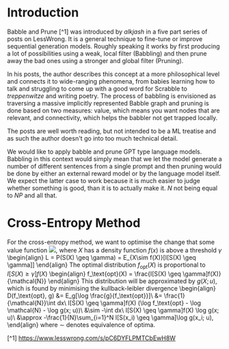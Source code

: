 # Introduction
Babble and Prune [^1] was introduced by *alkjash* in a five part series of posts on LessWrong. It is a general technique to fine-tune or improve sequential generation models. Roughly speaking it works by first producing a lot of possibilities using a weak, local filter (Babbling) and then prune away the bad ones using a stronger and global filter (Pruning).

In his posts, the author describes this concept at a more philosophical level and connects it to wide-ranging phenomena, from babies learning how to talk and struggling to come up with a good word for Scrabble to *treppenwitze* and writing poetry. The process of babbling is envisioned as traversing a massive implicitly represented Babble graph and pruning is done based on two measures: value, which means you want nodes that are relevant, and connectivity, which helps the babbler not get trapped locally.

The posts are well worth reading, but not intended to be a ML treatise and as such the author doesn't go into too much technical detail.

We would like to apply babble and prune GPT type language models. Babbling in this context would simply mean that we let the model generate a number of different sentences from a single prompt and then pruning would be done by either an external reward model or by the language model itself. We expect the latter case to work because it is much easier to judge whether something is good, than it is to actually make it. $N$ not being equal to $NP$ and all that.

# Cross-Entropy Method

For the cross-entropy method, we want to optimise the change that some value function <img src="https://render.githubusercontent.com/render/math?math=S(X)">, where $X$ has a density function $f(x)$ is above a threshold $\gamma$
\begin{align}
    L = P(S(X) \geq \gamma) = E_{X\sim f(X)}[I[S(X) \geq \gamma]]
\end{align}
The optimal distribution $f_\text{opt}(X)$ is proportional to $I[S(X) \geq \gamma]f(X)$
\begin{align}
    f_\text{opt}(X) = \frac{I[S(X) \geq \gamma]f(X)}{\mathcal{N}}
\end{align}
This distribution will be approximated by $g(X; u)$, which is found by minimising the kullback-leibler divergence
\begin{align}
    D(f_\text{opt}, g) &= E_g[\log \frac{g}{f_\text{opt}}]\\
    &= \frac{1}{\mathcal{N}}\int dx\ I[S(X) \geq \gamma]f(X) (\log f_\text{opt} - \log \mathcal{N} - \log g(x; u))\\
    &\sim -\int dx\ I[S(X) \geq \gamma]f(X) \log g(x; u)\\
    &\approx -\frac{1}{N}\sum_{i=1}^N I[S(x_i) \geq \gamma]\log g(x_i; u),
\end{align}
where $\sim$ denotes equivalence of optima.

[^1] https://www.lesswrong.com/s/pC6DYFLPMTCbEwH8W
